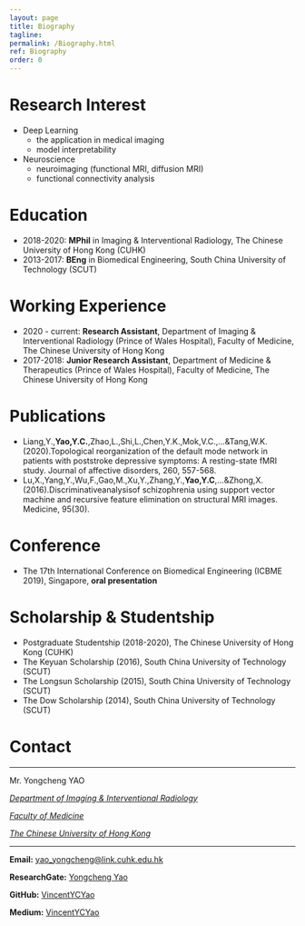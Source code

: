 ```yaml
---
layout: page
title: Biography
tagline: 
permalink: /Biography.html
ref: Biography
order: 0
---
```




# Research Interest

* Deep Learning
  * the application in medical imaging
  * model interpretability
* Neuroscience
  * neuroimaging (functional MRI, diffusion MRI)
  * functional connectivity analysis

# Education

* 2018-2020: **MPhil** in Imaging & Interventional Radiology, The Chinese University of Hong Kong (CUHK)
* 2013-2017: **BEng** in Biomedical Engineering, South China University of Technology (SCUT)

# Working Experience

* 2020 - current: **Research Assistant**, Department of Imaging & Interventional Radiology (Prince of Wales Hospital), Faculty of Medicine, The Chinese University of Hong Kong
* 2017-2018: **Junior Research Assistant**, Department of Medicine & Therapeutics (Prince of Wales Hospital), Faculty of Medicine, The Chinese University of Hong Kong

# Publications

* Liang,Y.,**Yao,Y.C.**,Zhao,L.,Shi,L.,Chen,Y.K.,Mok,V.C.,...&Tang,W.K.(2020).Topological reorganization of the default mode network in patients with poststroke depressive symptoms: A resting-state fMRI study. Journal of affective disorders, 260, 557-568.
* Lu,X.,Yang,Y.,Wu,F.,Gao,M.,Xu,Y.,Zhang,Y.,**Yao,Y.C**,...&Zhong,X.(2016).Discriminativeanalysisof schizophrenia using support vector machine and recursive feature elimination on structural MRI images. Medicine, 95(30).

# Conference

* The 17th International Conference on Biomedical Engineering (ICBME 2019), Singapore, **oral presentation**

# Scholarship & Studentship

* Postgraduate Studentship (2018-2020), The Chinese University of Hong Kong (CUHK)
* The Keyuan Scholarship (2016), South China University of Technology (SCUT)
* The Longsun Scholarship (2015), South China University of Technology (SCUT)
* The Dow Scholarship (2014), South China University of Technology (SCUT)

# Contact

---

Mr. Yongcheng YAO 

[*Department of Imaging & Interventional Radiology*](http://www.diir.cuhk.edu.hk)

[*Faculty of Medicine*](https://www.cuhk.edu.hk/english/faculties/medicine.html)

[*The Chinese University of Hong Kong*](https://www.cuhk.edu.hk/english/index.html)

---

**Email:** yao_yongcheng@link.cuhk.edu.hk

**ResearchGate:** [Yongcheng Yao](https://www.researchgate.net/profile/Yongcheng_Yao)

**GitHub:** [VincentYCYao](https://github.com/VincentYCYao)

**Medium:** [VincentYCYao](https://medium.com/@vincentycyao)




